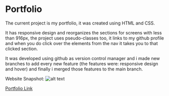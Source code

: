 # Portfolio

The current project is my portfolio, it was created using HTML and CSS.

It has responsive design and reorganizes the sections for screens with less than 916px, the project uses pseudo-classes too, it links to my github profile and when you do click over the elements from the nav it takes you to that clicked section.

It was developed using github as version control manager and i made new branches to add every new feature (the features were: responsive design and hover) and finally i merged those features to the main branch.

Website Snapshot: 
![alt text](https://github.com/braulioloaizac/portfolio/assets/images/snapshot.png "Screen Capture")

[Portfolio Link](https://braulioloaizac.github.io/portfolio/)
